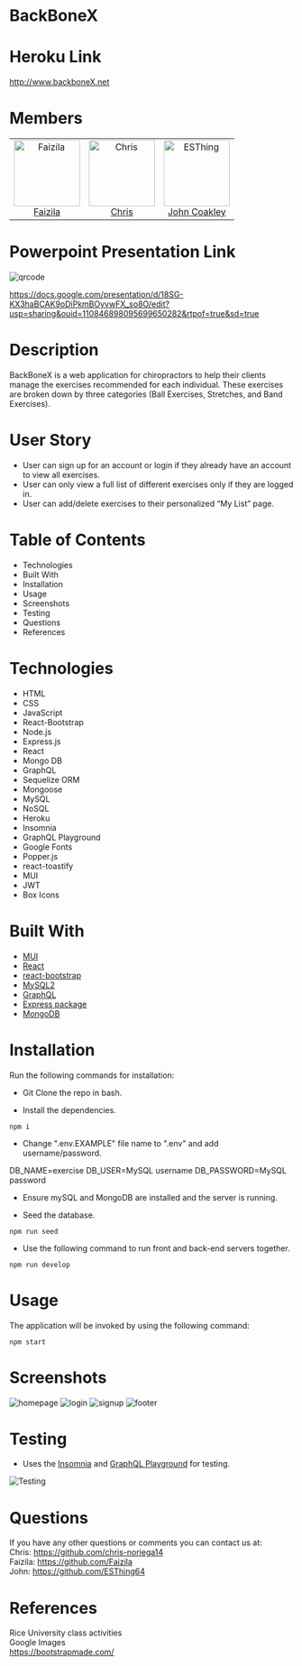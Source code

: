 # BackBoneX

# Heroku Link

http://www.backboneX.net

# Members

<table>
  <tr>
    <td align="center">
      <a href="https://github.com/Faizila">
        <img
          alt="Faizila"
          src="https://avatars.githubusercontent.com/u/78191579?v=4"
          width="117"
        />
        <br />
        Faizila
      </a>
    </td>
    <td align="center">
      <a href="https://github.com/chris-noriega14">
        <img
          alt="Chris"
          src="https://avatars.githubusercontent.com/u/90105704?v=4"
          width="117"
        />
        <br />
       Chris
      </a>
    </td>
    <td align="center">
      <a href="https://github.com/ESThing64">
        <img
          alt="ESThing"
          src="https://avatars.githubusercontent.com/u/89550738?v=4"
          width="117"
        />
        <br />
        John Coakley
      </a>
    </td>
</table>

# Powerpoint Presentation Link

![qrcode](https://user-images.githubusercontent.com/78191579/144949528-dddb10bf-819e-4d40-ab6b-d149491459c3.png)

https://docs.google.com/presentation/d/18SG-KX3haBCAK9oDiPkmBOyvwFX_so8O/edit?usp=sharing&ouid=110846898095699650282&rtpof=true&sd=true

# Description

BackBoneX is a web application for chiropractors to help their clients manage the exercises recommended for each individual. These exercises are broken down by three categories (Ball Exercises, Stretches, and Band Exercises).

# User Story

* User can sign up for an account or login if they already have an account to view all exercises.
* User can only view a full list of different exercises only if they are logged in.
* User can add/delete exercises to their personalized “My List” page.

# Table of Contents

* Technologies
* Built With
* Installation
* Usage
* Screenshots
* Testing
* Questions
* References

# Technologies

* HTML
* CSS
* JavaScript
* React-Bootstrap
* Node.js
* Express.js
* React
* Mongo DB
* GraphQL
* Sequelize ORM
* Mongoose
* MySQL
* NoSQL
* Heroku
* Insomnia
* GraphQL Playground
* Google Fonts
* Popper.js
* react-toastify
* MUI
* JWT
* Box Icons

# Built With

* [MUI](https://mui.com/)
* [React](https://reactjs.org/)
* [react-bootstrap](https://www.npmjs.com/package/react-bootstrap)
* [MySQL2](https://www.npmjs.com/package/mysql2)
* [GraphQL](https://graphql.org/) 
* [Express package](https://www.npmjs.com/package/express)
* [MongoDB](https://www.mongodb.com/)

# Installation

Run the following commands for installation:

* Git Clone the repo in bash.

* Install the dependencies.

```
npm i
```
* Change ".env.EXAMPLE" file name to ".env" and add username/password.

DB_NAME=exercise
DB_USER=MySQL username
DB_PASSWORD=MySQL password

* Ensure mySQL and MongoDB are installed and the server is running.

* Seed the database.

```
npm run seed
```
* Use the following command to run front and back-end servers together.

```
npm run develop
```

# Usage

The application will be invoked by using the following command:

```
npm start
```

# Screenshots

![homepage](https://user-images.githubusercontent.com/78191579/144900734-923956e4-83f1-4cda-8fc2-e3f8964c5bcb.JPG)
![login](https://user-images.githubusercontent.com/78191579/144900747-2d8a1678-f389-4b99-8e8d-c787b9940966.JPG)
![signup](https://user-images.githubusercontent.com/78191579/144900755-3279b30a-a1dd-4d04-b021-5e94d5b2a014.JPG)
![footer](https://user-images.githubusercontent.com/78191579/144900759-e8e7a9b0-0097-48a8-896b-b8aac7dedc25.JPG)

# Testing

* Uses the [Insomnia](https://insomnia.rest/) and [GraphQL Playground](https://www.npmjs.com/package/graphql-playground) for testing.

![Testing](https://user-images.githubusercontent.com/78191579/144905665-16d8c498-2d66-479c-817f-881306da9cae.PNG)

# Questions

If you have any other questions or comments you can contact us at:
   <br>
  Chris: https://github.com/chris-noriega14
  <br>
  Faizila: https://github.com/Faizila
  <br>
  John: https://github.com/ESThing64

# References

Rice University class activities
<br>
Google Images
<br>
https://bootstrapmade.com/












